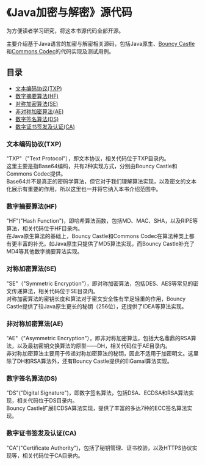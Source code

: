 # 《Java加密与解密》源代码

为方便读者学习研究，将这本书源代码全部开源。

主要介绍基于Java语言的加密与解密相关源码，包括Java原生、[Bouncy Castle](https://www.bouncycastle.org/ "BouncyCastle")和[Commons Codec](https://commons.apache.org/proper/commons-codec/ "Commons Codec")的代码实现及测试用例。

## 目录

- [文本编码协议(TXP)](#文本编码协议(TXP))
- [数字摘要算法(HF)](#数字摘要算法(HF))
- [对称加密算法(SE)](#对称加密算法(SE))
- [非对称加密算法(AE)](#非对称加密算法(AE))
- [数字签名算法(DS)](#数字签名算法(DS))
- [数字证书签发及认证(CA)](#数字证书签发及认证(CA))

### 文本编码协议(TXP)

"TXP"（"Text Protocol"），即文本协议，相关代码位于TXP目录内。  
这里主要是指Base64编码，共有2种实现方式，分别由Bouncy Castle和Commons Codec提供。     
Base64并不是真正的密码学算法，但它对于我们理解算法实现，以及密文的文本化展示有重要的作用，所以这里也一并将它纳入本书介绍范围中。    

### 数字摘要算法(HF)

"HF"("Hash Function")，即哈希算法函数，包括MD、MAC、SHA，以及RIPE等算法，相关代码位于HF目录内。    
在Java原生算法的基础上，Bouncy Castle和Commons Codec在算法种类上都有更丰富的补充。如Java原生只提供了MD5算法实现，而Bouncy Castle补充了MD4等其他数字摘要算法实现。    

### 对称加密算法(SE)

"SE"（"Symmetric Encryption"），即对称加密算法，包括DES、AES等常见的密文传递算法，相关代码位于SE目录内。    
对称加密算法的密钥长度和算法对于密文安全性有举足轻重的作用，Bouncy Castle提供了较Java原生更长的秘钥（256位），还提供了IDEA等算法实现。    

### 非对称加密算法(AE)

"AE"（"Asymmetric Encryption"），即非对称加密算法，包括大名鼎鼎的RSA算法，以及最初密钥交换算法的原型——DH，相关代码位于AE目录内。   
非对称加密算法主要用于传递对称加密算法的秘钥，因此不适用于加密明文。这里除了DH和RSA算法外，还有Bouncy Castle提供的EIGamal算法实现。

### 数字签名算法(DS)

"DS"("Digital Signature")，即数字签名算法，包括DSA、ECDSA和RSA算法实现，相关代码位于DS目录内。    
Bouncy Castle扩展ECDSA算法实现，提供了丰富的多达7种的ECC签名算法实现。

### 数字证书签发及认证(CA)

"CA"("Certificate Authority")，包括了秘钥管理、证书校验，以及HTTPS协议实现等，相关代码位于CA目录内。

